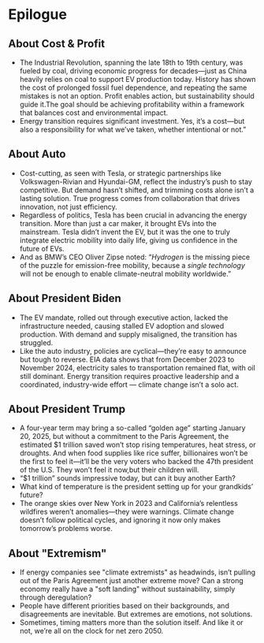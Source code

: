 # Epilogue

## About Cost & Profit
* The Industrial Revolution, spanning the late 18th to 19th century, was fueled by coal, driving economic progress for decades—just as China heavily relies on coal to support EV production today. History has shown the cost of prolonged fossil fuel dependence, and repeating the same mistakes is not an option. Profit enables action, but sustainability should guide it.The goal should be achieving profitability within a framework that balances cost and environmental impact.
* Energy transition requires significant investment. Yes, it’s a cost—but also a responsibility for what we’ve taken, whether intentional or not.”

## About Auto
* Cost-cutting, as seen with Tesla, or strategic partnerships like Volkswagen-Rivian and Hyundai-GM, reflect the industry’s push to stay competitive. But demand hasn’t shifted, and trimming costs alone isn’t a lasting solution. True progress comes from collaboration that drives innovation, not just efficiency.
* Regardless of politics, Tesla has been crucial in advancing the energy transition. More than just a car maker, it brought EVs into the mainstream. Tesla didn’t invent the EV, but it was the one to truly integrate electric mobility into daily life, giving us confidence in the future of EVs.
* And as BMW’s CEO Oliver Zipse noted: “*Hydrogen* is the missing piece of the puzzle for emission-free mobility, because a *single technology* will not be enough to enable climate-neutral mobility worldwide.”

## About President Biden
* The EV mandate, rolled out through executive action, lacked the infrastructure needed, causing stalled EV adoption and slowed production. With demand and supply misaligned, the transition has struggled.
* Like the auto industry, policies are cyclical—they’re easy to announce but tough to reverse. EIA data shows that from December 2023 to November 2024, electricity sales to transportation remained flat, with oil still dominant. Energy transition requires proactive leadership and a coordinated, industry-wide effort — climate change isn’t a solo act.


## About President Trump
* A four-year term may bring a so-called “golden age” starting January 20, 2025, but without a commitment to the Paris Agreement, the estimated $1 trillion saved won’t stop rising temperatures, heat stress, or droughts. And when food supplies like rice suffer, billionaires won’t be the first to feel it—it’ll be the very voters who backed the 47th president of the U.S. They won’t feel it now,but their children will.
* “$1 trillion” sounds impressive today, but can it buy another Earth?
* What kind of temperature is the president setting up for your grandkids’ future?
* The orange skies over New York in 2023 and California’s relentless wildfires weren’t anomalies—they were warnings. Climate change doesn’t follow political cycles, and ignoring it now only makes tomorrow’s problems worse.


## About "Extremism"
* If energy companies see "climate extremists" as headwinds, isn’t pulling out of the Paris Agreement just another extreme move? Can a strong economy really have a "soft landing" without sustainability, simply through deregulation?
* People have different priorities based on their backgrounds, and disagreements are inevitable. But extremes are emotions, not solutions.
* Sometimes, timing matters more than the solution itself. And like it or not, we’re all on the clock for net zero 2050.


